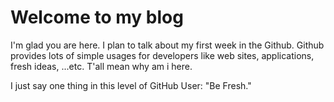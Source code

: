 # Welcome to my blog

I'm glad you are here. I plan to talk about my first week in the Github. Github provides lots of simple usages for developers like web sites, applications, fresh ideas, ...etc. T'all mean why am i here.

I just say one thing in this level of GitHub User: "Be Fresh."
